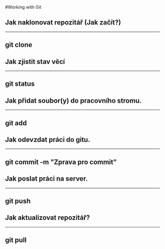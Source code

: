 #Working with Git

## Jak naklonovat repozitář (Jak začít?)

----
git clone <adresa>
----

## Jak zjistit stav věcí

----
git status
----

## Jak přidat soubor(y) do pracovního stromu.

----
git add <cesta>
----

## Jak odevzdat práci do gitu.

----
git commit -m "Zprava pro commit"
----

## Jak poslat práci na server.

----
git push
----

## Jak aktualizovat repozitář?
----
git pull
----
